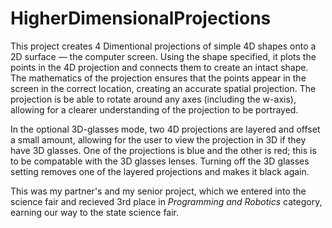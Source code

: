 # HigherDimensionalProjections
This project creates 4 Dimentional projections of simple 4D shapes onto a 2D surface — the computer screen. Using the shape specified, it plots the points in the 4D projection and connects them to create an intact shape. The mathematics of the projection ensures that the points appear in the screen in the correct location, creating an accurate spatial projection. The projection is be able to rotate around any axes (including the w-axis), allowing for a clearer understanding of the projection to be portrayed.

In the optional 3D-glasses mode, two 4D projections are layered and offset a small amount, allowing for the user to view the projection in 3D if they have 3D glasses. One of the projections is blue and the other is red; this is to be compatable with the 3D glasses lenses. Turning off the 3D glasses setting removes one of the layered projections and makes it black again.

This was my partner's and my senior project, which we entered into the science fair and recieved 3rd place in *Programming and Robotics* category, earning our way to the state science fair.
